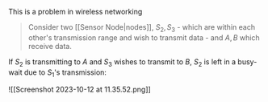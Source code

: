 This is a problem in wireless networking
> Consider two [[Sensor Node|nodes]], $S_2, S_3$ - which are within each other's transmission range and wish to transmit data - and $A,B$ which receive data.

If $S_2$ is transmitting to $A$ and $S_3$ wishes to transmit to $B$, $S_2$ is left in a busy-wait due to $S_1$'s transmission:

![[Screenshot 2023-10-12 at 11.35.52.png]]